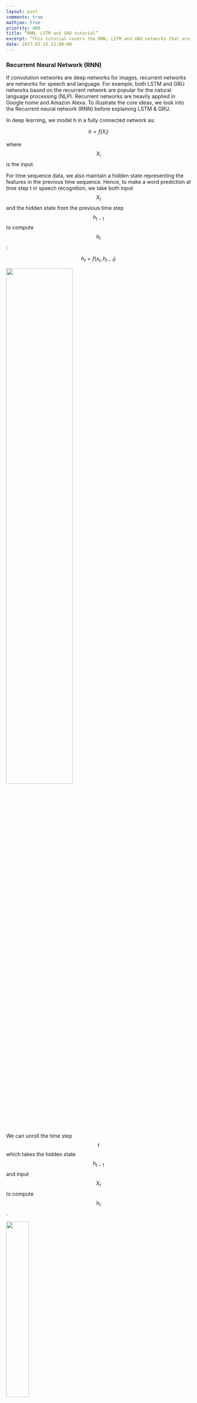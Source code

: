 ```yaml
---
layout: post
comments: true
mathjax: true
priority: 400
title: “RNN, LSTM and GRU tutorial”
excerpt: “This tutorial covers the RNN, LSTM and GRU networks that are widely popular for deep learning in NLP.”
date: 2017-03-15 12:00:00
---
```

### Recurrent Neural Network (RNN)

If convolution networks are deep networks for images, recurrent networks are networks for speech and language. For example, both LSTM and GRU networks based on the recurrent network are popular for the natural language processing (NLP). Recurrent networks are heavily applied in Google home and Amazon Alexa. To illustrate the core ideas, we look into the Recurrent neural network (RNN) before explaining LSTM & GRU.

In deep learning, we model h in a fully connected network as:

$$
h = f(X_i)
$$

where $$ X_i $$ is the input.

For time sequence data, we also maintain a hidden state representing the features in the previous time sequence. Hence, to make a word prediction at time step t in speech recognition, we take both input $$ X_t $$ and the hidden state from the previous time step $$ h_{t-1}$$ to compute $$ h_t $$:

$$
h_t = f(x_t, h_{t-1})
$$

<div class="imgcap">
<img src="/assets/rnn/rnn_b.png" style="border:none;width:60%;">
</div>

We can unroll the time step $$ t $$ which takes the hidden state $$ h_{t-1} $$ and input $$ X_t $$  to compute $$ h_t $$.

<div class="imgcap">
<img src="/assets/rnn/rnn_b3.png" style="border:none;width:35%;">
</div>

To give another perspective, we unroll a RNN from time step $$ t-1 $$ to $$ t+1 $$:
<div class="imgcap">
<img src="/assets/rnn/rnn_b2.png" style="border:none;width:60%;">
</div>

In RNN, $$ h $$ servers 2 purposes: the hidden state for the previous sequence data as well as making a prediction. In the following example, we multiply $$ h_t $$ with a matrix $$ W $$ to make a prediction for $$ Y $$. Through the multiplication with a matrix, $$ h_t $$ make a prediction for the word that a user is pronouncing. 
 
<div class="imgcap">
<img src="/assets/rnn/cap14.png" style="border:none;width:30%;">
</div>

> RNN makes prediction based on the hidden state in the previous timestep and current input. $$ h_t = f(x_t, h_{t-1})$$


#### Create image caption using RNN
Let's study a real example to study RNN in details. We want our system to automatically provide captions by simply reading an image.
For example, we input a school bus image into a RNN and the RNN produces a caption like "A yellow school bus idles near a park." 
<div class="imgcap">
<img src="/assets/rnn/cap.png" style="border:none;">
</div>
During the RNN training, we
1. Use a CNN network to capture features of an image.
2. Multiple the features with a trainable matrix to generate $$ h_0 $$.
3. Feed $$ h_0 $$ to the RNN.
4. Use a word embedding lookup table to convert a word to a word vector $$ X_1 $$. (a.k.a word2vec)
5. Feed the word vector and $$ h_0 $$ to the RNN. $$ h_1 = f(X_1, h_0) $$
6. Use a trainable matrix to map $$ h $$ to scores which predict the next word in our caption.
7. Move to the next time step with $$ h_1 $$ and the word "A" as input.

<div class="imgcap">
<img src="/assets/rnn/cap12.png" style="border:none;;">
</div>

#### Capture image features
We pass the image into a CNN and use one of the activation layer in the fully connected (FC) network to initialize the RNN. For example, in the picture below, we pick the input of the second FC layer to compute the initial state of the RNN $$ h_0 $$.
<div class="imgcap">
<img src="/assets/rnn/cnn.png" style="border:none;;">
</div>

We multiply the CNN image features with a trainable matrix to compute $$ h_0 $$ for the first time step 1.
<div class="imgcap">
<img src="/assets/rnn/cap2.png" style="border:none;">
</div>

With $$ h_0 $$, we  compute $$ h_1 = f(h_0, X_1) $$ for time step 1.

<div class="imgcap">
<img src="/assets/rnn/cap8.png" style="border:none;width:80%;">
</div>

> We use a CNN to extract image features. Multiple it with a trainable matrix for the initial hidden state $$h_0$$.

#### Code in computing h0

Define the shape of CNN image features (N, 512) and h (N, 512):
```python
input_dim   = 512   # CNN features dimension: 512  
hidden_dim  = 512   # Hidden state dimension: 512
```

Define a matrix to project the CNN image features to $$ h_0 $$.

```python
# W_proj: (input_dim, hidden_dim)
W_proj  = np.random.randn(input_dim, hidden_dim)
W_proj /= np.sqrt(input_dim)
b_proj  = np.zeros(hidden_dim)
```

Compute $$ h_0 $$ by multiply the image features with $$ W_{proj} $$.
```python
# Initialize CNN -> hidden state projection parameters
# h0: (N, hidden_dim)
h0 = features.dot(W_proj) + b_proj
```

> We initialize $$h_0 = W_{proj} \cdot x_{cnn}+ b$$ .

#### Map words to RNN
Our training data contains both the images and captions (the true labels). It also has a dictionary which maps a vocabulary word to an integer index. Caption words in the dataset are stored as word indexes using the dictionary. For example, the caption "A yellow school bus idles near a park." can be represented as "1 5 3401 3461 78 5634 87 5 111 2" which 1 represents the "start" of a caption, 5 represents 'a', 3401 represents 'yellow', ...  and 2 represents the "end" of a caption.

The RNN does not use the word index. The word index does not contain information about the semantic relationship between words. We map a word to a higher dimensional space such that we can encode semantic relationship between words. For example, if we encode the word "father" as (0.2, 0.3, 0.1, ...) we should expect the word "mother" to be close by say (0.3, 0.3, 0.1, ...). The vector distance between the word "Paris" and "France" should be similar to the one between "Seoul" and "Korea". The encoding method _word2vec_ provides a mechanism to convert a word to a higher dimensional space. We use a word embedding lookup table $$ W_{embed} $$ to convert a word index to a vector of length wordvec_dim. This embedding table is trained together with the caption creating network instead of training them independently (end-to-end training).

> We train the word embedding table together with the caption creation network. 


The RNN will take this vector $$ X_t $$ and $$ h_{t-1} $$ to compute $$ h_t $$

<div class="imgcap">
<img src="/assets/rnn/cap9.png" style="border:none;width:45%;">
</div>

>  _word2vec_ encodes words to higher dimensional space that provides semantic relationships that we can manipulate as vectors.

When we create the training data, we encodes words to the corresponding word index using a vocabulary dictionary. The encoded data will then be saved. During training, we read the saved dataset and use _word2vec_ to convert the word index to a word vector.
<div class="imgcap">
<img src="/assets/rnn/encode.png" style="border:none;width:70%;">
</div>


Here is the code to convert an input caption word to the word vector x.
```python
wordvec_dim = 256  # Convert a work index to a vector of 256 numbers.
```

Randomly initialize W which we will train it with the RNN together.
```python
W_embed  = np.random.randn(vocab_size, wordvec_dim)
W_embed /= 100
```

Look up the word vector from a word index using the lookup table (W)
```python
# T = 16: Number of unroll time step.
# captions:    (N, T+1) The caption represent "<start> A yellow school bus idles near a park <end> <null> ... <null>" represent in word index. 
# captions_in  (N, T) The caption feed into the RNN (X) = captions without the last word.
# captions_out (N, T) The true caption output: the caption without "<start>"

# W_embed (vocab_size, wordvec_dim)
# captions_in: (N, T) each captions_in contain at most 16 words.
# x: (N, T, wordvec_dim)
x, cache_embed = word_embedding_forward(captions_in, W_embed)
```

```python
def word_embedding_forward(x, W):
  out, cache = None, None
  N, T = x.shape
  V, D = W.shape
  out = W[x]
  cache = (V, x)
  return out, cache  
```
 
> Use $$W_{embed}$$ to convert a word to a word vector. 
  
#### RNN
<div class="imgcap">
<img src="/assets/rnn/score.png" style="border:none;width:40%;">
</div>

We pass the word vector
$$
X_0
$$
into the RNN cell to compute the next hidden state $$h_{t}$$:

$$
\begin{align}
state & = W_x x_t + W_h h_{t-1} + b \\
h_{t} &= \tanh(state) \\
\end{align}
$$

The output of the RNN 
$$
h_1
$$
is then multiply with 
$$
W_{vocab}
$$
to generate scores for each word in the vocabulary. For example, if we have 10004 words in the vocabulary, it generates 10004 scores predicting the likeliness of each word to be the next word in the caption. With the true caption in the training dataset and the scores computed, we calculate the softmax loss of the RNN. We apply gradient descent to optimize the trainable parameters.
<div class="imgcap">
<img src="/assets/rnn/score_1.png" style="border:none;">
</div>

We compute $$ h_t $$ 
by feeding the RNN cell with $$ X_t $$ and $$ h_{t-1} $$.
We then map $$ h_t $$ to scores which are used to compute the softmax cost.
```python
# h: (N, 16, hidden_dim)
# Wx: (wordvec_dim, hidden_dim)
# Wh: (hidden_dim, hidden_dim)
h, cache_rnn = rnn_forward(x, h0, Wx, Wh, b)

# W_vocal: (hidden_dim, vocab_size 1004)
# scores: (N, 16, vocab_size 1004)
scores, cache_scores = temporal_affine_forward(h, W_vocab, b_vocab)
loss, dscores = temporal_softmax_loss(scores, captions_out, mask)
```

#### rnn_forward

"rnn forward" is the RNN layer that compute $$h_1, h_2, \cdots, h_t $$

```python
h, cache_rnn = rnn_forward(x, h0, Wx, Wh, b)
```

<div class="imgcap">
<img src="/assets/rnn/cap13.png" style="border:none;width:50%;">
</div>

rnn_forward unroll the RNN by T time steps and compute $$ h_t $$ by calling the RNN cell "rnn_step_forward". At each step, it takes $$ h_{t-1} $$ from the previous step and use the true captions provided by the training set to lookup $$ X_t $$.  Note, we use the true label instead of the highest score word from previous time step as input.

```python
def rnn_forward(x, h0, Wx, Wh, b):
  """
    x: the true caption
  """	
  h, cache = None, None
  N, T, D = x.shape
  
  # H is the dimension of the hidden state
  H = h0.shape[1]

  # h hold all the hidden states in all T steps
  h = np.zeros((N, T, H))
  
  state = {}
  state[-1] = h0
  
  cache_step = [None] * T

  # Unroll T steps
  for t in range(T):
    # Get the true label at t	  
    xt = x[:, t, :]
    # Compute one RNN step
    state[t], cache_step[t] = rnn_step_forward(xt, state[t-1], Wx, Wh, b)
    # Store the hidden state for time step t
    h[:, t, :] = state[t]

  cache = (cache_step, D)
  return h, cache
```

In each RNN time step, we compute:

$$
\begin{align}
state & = W_x x_t + W_h h_{t-1} + b \\
h_{t} &= \tanh(state) \\
\end{align}
$$

```python
def rnn_step_forward(x, prev_h, Wx, Wh, b):
  next_h, cache = None, None
  state = np.dot(x, Wx) + np.dot(prev_h, Wh) + b
  next_h = np.tanh(state)

  cache = x, prev_h, Wx, Wh, state
  return next_h, cache
```    

> We unroll RNN for T steps, each computing $$ \tanh(Wx + b)$$.

#### Scores

After finding $$ h_t $$, we compute the scores by:

$$
score = W_{vocab} * h_t
$$

```python
 def temporal_affine_forward(x, w, b):
   N, T, D = x.shape
   M = b.shape[0]
   out = x.reshape(N * T, D).dot(w).reshape(N, T, M) + b
   cache = x, w, b, out
   return out, cache
```

> We compute score to locate the next most likely caption word.

#### Softmax cost

For each word in the vocabulary (1004 words), we predict their probabilities of being the next caption word using softmax. Without changing the result, we subtract it with the maximum score for better numeric stability.

$$
softmax(z) = \frac{e^{z_i}}{\sum e^{z_c}} =  \frac{e^{z_i - m}}{\sum e^{z_c  - m}}  
$$

We then compute the softmax loss (negative log likelihood) and the gradient.

$$
\begin{align}
J(w) &= -  \sum_{i=1}^{N}  \log p(\hat{y}^i = y^i \vert x^i, w ) \\
\nabla_{z_i} J &= \begin{cases}
                        p - 1 \quad & \hat{y} = y \\
                        p & \text{otherwise}
                    \end{cases}
\end{align}
$$

```python
def temporal_softmax_loss(x, y, mask):
  N, T, V = x.shape
  
  x_flat = x.reshape(N * T, V)
  y_flat = y.reshape(N * T)
  mask_flat = mask.reshape(N * T)
  
  # We compute the softmax. We minus the score with a max for better numerical stability.
  probs = np.exp(x_flat - np.max(x_flat, axis=1, keepdims=True))
  probs /= np.sum(probs, axis=1, keepdims=True)
  
  # Compute the softmax loss: negative log likelihood aka cross entropy loss
  loss = -np.sum(mask_flat * np.log(probs[np.arange(N * T), y_flat])) / N

  # Compute the gradient
  dx_flat = probs.copy()  
  dx_flat[np.arange(N * T), y_flat] -= 1
  dx_flat /= N
  dx_flat *= mask_flat[:, None]
  
  dx = dx_flat.reshape(N, T, V)
  
  return loss, dx
```
    
#### Time step 0

Here, we recap how we calculate 
$$ h_0 $$
from the image features and use the true caption "start" to make a prediction $$ h_1 $$ from the RNN. Then we compute the scores and the softmax loss.

<div class="imgcap">
<img src="/assets/rnn/cap11.png" style="border:none;width:70%;">
</div>

#### Code listing for the forward feed, backpropagation and the loss.

```python
  def loss(self, features, captions):
    # For training, say the caption is "<start> A yellow bus idles near a park"
    # captions_in is the Xt input: "<start> A yellow bus idles near a"
    # captions_out is the true label: "A yellow bus idles near a park"
    captions_in = captions[:, :-1]
    captions_out = captions[:, 1:]
    
    mask = (captions_out != self._null)

    # Retrieve the trainable parameters
    W_proj, b_proj = self.params['W_proj'], self.params['b_proj']    
    W_embed = self.params['W_embed']
    Wx, Wh, b = self.params['Wx'], self.params['Wh'], self.params['b']
    W_vocab, b_vocab = self.params['W_vocab'], self.params['b_vocab']
    
    loss, grads = 0.0, {}
    # vocab_size = 1004
    # T          = 16
    #
    # features    : (N, input_dim)
    # W_proj      : (input_dim, hidden_dim)
    # h0          : (N, hidden_dim)
    #
    # x           : (N, T, wordvec_dim)
    # captions_in : (N, T) of word index
    # W-embed     : (vacab_size, wordvec_dim)
    #
    # h           : (N, 16, hidden_dim)
    # Wx          : (wordvec_dim, hidden_dim)
    # Wh          : (hidden_dim, hidden_dim)
    #
    # scores      : (N, 16, vocab_size)
    # W_vocab     : (hidden_dim, vocab_size)

    # Compute h0 from the image features.
    h0 = features.dot(W_proj) + b_proj

    # Find the word vector of the input caption word.
    x, cache_embed = word_embedding_forward(captions_in, W_embed)

    # Forward feed for the RNN
    h, cache_rnn = rnn_forward(x, h0, Wx, Wh, b)

    # Compute the scores for each words in the vocabulary
    scores, cache_scores = temporal_affine_forward(h, W_vocab, b_vocab)
	
    # Compute the softmax loss
    loss, dscores = temporal_softmax_loss(scores, captions_out, mask)

    # Perform the backpropagation
    dh, grads['W_vocab'], grads['b_vocab'] = temporal_affine_backward(dscores, cache_scores)
    dx, dh0, grads['Wx'], grads['Wh'], grads['b'] = rnn_backward(dh, cache_rnn)
    grads['W_embed'] = word_embedding_backward(dx, cache_embed)
    grads['b_proj'] = np.sum(dh0, axis=0)
    grads['W_proj'] = features.T.dot(dh0)
    
    return loss, grads
```

> Use softmax cost to train the network.

#### Making prediction

To generate captions automatically, we will use the CNN to generate image features and map it to $$ h_0 $$ with $$ W_{proj} $$.
<div class="imgcap">
<img src="/assets/rnn/cap4.png" style="border:none;width:80%;">
</div>

At time step 1, we feed the RNN with the input "start" to get the word vector $$ X_1 $$. The RNN computes the value $$ h_1$$
which later multiplies with $$ W_{vocab} $$ to generate scores for each word in the vocabulary. We select the word with the highest score for the first word in the caption (say, "A"). Unlikely training, we use this word as the next time step input. With $$ h_1 $$ and the highest score word "A" in time step 1, we go through the RNN step again and made the second prediction "bus" at time step 2. 
	
<div class="imgcap">
<img src="/assets/rnn/cap7.png" style="border:none;width:70%;">
</div>

We compute the score and set the input for the next time step to be the word with the highest score.
```python
scores, _ = affine_forward(next_h, W_vocab, b_vocab)
captions[:, t] = scores.argmax(axis=1)
prev_word = captions[:, t].reshape(N, 1)
```

Here is the full code making the prediction with comments:
```python
def sample(self, features, max_length=30):
    N = features.shape[0]
    captions = self._null * np.ones((N, max_length), dtype=np.int32)

    # Retrive all trainable parameters
    W_proj, b_proj = self.params['W_proj'], self.params['b_proj']
    W_embed = self.params['W_embed']
    Wx, Wh, b = self.params['Wx'], self.params['Wh'], self.params['b']
    W_vocab, b_vocab = self.params['W_vocab'], self.params['b_vocab']
    
    # N is the size of the data to test
    # prev_word : (N, 1)
    #
    # next_h    : (N, hidden_dim)
    # features  : (N, input_dim)
    # W_proj    : (input_dim, hidden_dim)
    #
    # embed     : (N, 1, wordvec_dim)
    # W-embed   : (vacab_size, wordvec_dim)
    #
    # next_c    : (N, hidden_dim*4) for LSTM
    #
    # scores    : (N, vocab_size)
    # W_vocab     : (hidden_dim, vocab_size)
    #
    # captions  : (N, max_length)

    # Set the first word as "<start>"
    prev_word = self._start * np.ones((N, 1), dtype=np.int32)

    # Compute h0
    next_h, affine_cache = affine_forward(features, W_proj, b_proj)

    H, _ = Wh.shape
    # for each time step
    for t in range(max_length):
      # Compute the word vector.
      embed, embed_cache = word_embedding_forward(prev_word, W_embed)
      # Compute h from the RNN
      next_h, cache = rnn_step_forward(np.squeeze(embed), next_h, Wx, Wh, b)
      # Map h to scores for each vocabulary word
      scores, _ = affine_forward(next_h, W_vocab, b_vocab)
      # Set the caption word at time t.
      captions[:, t] = scores.argmax(axis=1)
      # Set it to be the next word input in next time step.
      prev_word = captions[:, t].reshape(N, 1)

    return captions
```

Finally here is the final detail flows:
<div class="imgcap">
<img src="/assets/rnn/cap5.png" style="border:none;;">
</div>

### Long Short Term Memory network (LSTM)

$$ h_t $$ in RNN serves 2 purpose:
* Make an output prediction, and
* A hidden state representing the data sequence processed so far.

LSTM splits these 2 roles into 2 separate variables $$ h_t $$ and $$ C $$. The hidden state of the LSTM cell is now $$ C $$.

<div class="imgcap">
<img src="/assets/rnn/lstm.png" style="border:none;width:50%;">
</div>

Here are the LSTM equations:

There are 3 gates controlling what information will pass through:

$$
\begin{split}
gate_{forget} &= \sigma (W_{fx} X_t + W_{fh} h_{t-1} + b_f) \\
gate_{input} &= \sigma (W_{ix} X_t + W_{ih} h_{t-1} + b_i) \\
gate_{out} &= \sigma (W_{ox} X_t + W_{oh} h_{t-1} + b_o) \\
\end{split}
$$

3 equations to update the cell state and the hidden state:

$$
\begin{split}
\tilde{C} & = \tanh (W_{cx} X_t + W_{ch} h_{t-1} + b_c)  \\
C_t & = gate_{forget} \cdot C_{t-1} + gate_{input} \cdot \tilde{C} \\
h_t & = gate_{out} \cdot \tanh (C_t) \\
\end{split}
$$
 
#### Gates

There are 3 gates in LSTM. All gates are function of $$x_t$$ and $$h_{t-1}$$

$$
gate = \sigma (W_{x} X_t + W_{h} h_{t-1} + b) \\
$$

* $$gate_{forget}$$ controls what part of the previous cell state will be kept.
* $$gate_{input}$$ controls what part of the new computed information will be added to the cell state $$C$$.
* $$gate_{out} $$ controls what part of the cell state will exposed as the hidden state.
 
#### Updating C

The key part in LSTM is to update the cell state $$C$$.

<div class="imgcap">
<img src="/assets/rnn/lstm2.png" style="border:none;width:20%;">
</div>

To do that, we need to compute a new proposal $$\tilde{C}$$ just based in $$X_t$$ and $$h_{t-1}$$:

$$
\tilde{C} = \tanh (W_{cx} X_t + W_{ch} h_{t-1} + b_c)  \\
$$

The new state $$C_t$$ is form by forgetting part of the previous cell state while add part of the new proposal $$\tilde{C}$$ to the cell state:

$$
\begin{split}
C_t & = gate_{forget} \cdot C_{t-1} + gate_{input} \cdot \tilde{C} \\
\end{split}
$$

#### Update h
<div class="imgcap">
<img src="/assets/rnn/lstm1.png" style="border:none;width:20%;">
</div>

To update $$ h_{t} $$, we use the output gate to control what cell state to export as $$h_t$$
 
 $$
 h_t = gate_{out} \cdot \tanh (C_t)
 $$
 
#### Image captures with LSTM
Now we change our previous code and swap the RNN out with a LSTM.
```python
if self.cell_type == 'rnn':
  h, cache_rnn = rnn_forward(x, h0, Wx, Wh, b)
else:
  h, cache_rnn = lstm_forward(x, h0, Wx, Wh, b)
``` 
lstm_forward looks similar to the RNN with the exception that it track both $$ h $$ and $$ C $$ now.
```python
def lstm_forward(x, h0, Wx, Wh, b):
  h, cache = None, None
  N, T, D = x.shape
  H, _ = Wh.shape
  next_h = h0
  next_c = np.zeros((N, H))

  cache_step = [None] * T

  h = np.zeros((N, T, H))
  for t in range(T):
    xt = x[:, t, :]
    next_h, next_c, cache_step[t] = lstm_step_forward(xt, next_h, next_c, Wx, Wh, b)
    h[:, t, :] = next_h
  cache = (cache_step, D)
  
  return h, cache
```

One of the reason that we do not sub-index W and b is that we can concatenate all W and b into one big matrix and apply the matrix multiplication at once. The following code compute 3 different gates and then compute $$ \tilde{C} $$, $$C $$ and $$ h $$ .
```python
def lstm_step_forward(x, prev_h, prev_c, Wx, Wh, b):
  next_h, next_c, cache = None, None, None
  N, H = prev_h.shape
  a = x.dot(Wx) + prev_h.dot(Wh) + b
  ai = a[:, :H]
  af = a[:, H:2 * H]
  ao = a[:, 2 * H:3 * H]
  au = a[:, 3 * H:]
  ig = sigmoid(ai)
  fg = sigmoid(af)
  og = sigmoid(ao)
  update = np.tanh(au)
  next_c = fg * prev_c + ig * update
  next_h = og * np.tanh(next_c)

  cache = (next_c, og, ig, fg, og, update, ai, af, ao, au, Wx, x, Wh, prev_h, prev_c)
  
  return next_h, next_c, cache
```

> LSTM composes of the Cell state and Hidden state. We use 3 gates to control what information will be passed through. We calculate new cell state by keep part of the original while adding new information. Then we expose part of the $$C_t$$ as $$h_t$$. 

### Gated Recurrent Units (GRU)

Compare with LSTM, GRU does not maintain a cell state $$ C $$ and use 2 gates instead of 3. 
 
$$
\begin{split}
gate_r &= \sigma (W_{rx} X_t + W_{rh} h_{t-1} + b) \\
gate_{update} &= \sigma (W_{ux} X_t + W_{uh} h_{t-1} + b) 
\end{split}
$$ 

The new hidden state is compute as:

$$
h_t = (1 - gate_{update}) \cdot h_{t-1} +  gate_{update} \cdot \tilde{h_{t}}
$$

As seen, we use the compliment of $$gate_{update}$$ instead of creating a new gate to control what we want to keep from the $$h_{t-1}$$.

The new proposed $$\tilde{h_{t}}$$ is calculated as:

$$
\tilde{h_{t}} = \tanh (W_{hx} X_t + W_{hh} \cdot (gate_r \cdot h_{t-1}) + b)
$$

We use $$gate_r$$ to control what part of $$h_{t-1}$$ we need to compute a new proposal.

### Credits
For the RNN/LSTM case study, we use the image caption assignment (assignment 3) in the Stanford class "CS231n Convolutional Neural Networks for Visual Recognition". We start with the skeleton codes provided by the assignment and put it into our code to complete the assignment code.